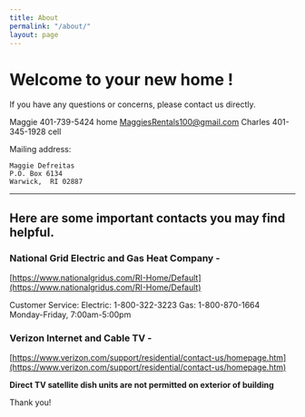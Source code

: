 ```yaml
---
title: About
permalink: "/about/"
layout: page
---
```


# Welcome to your new home !

If you have any questions or concerns, please contact us directly.

Maggie    401-739-5424 home   MaggiesRentals100@gmail.com
Charles   401-345-1928 cell 
 

Mailing address:						
```
Maggie Defreitas
P.O. Box 6134
Warwick,  RI 02887 
```
---

## Here are some important contacts you may find helpful.


### National Grid Electric and Gas Heat Company -
[https://www.nationalgridus.com/RI-Home/Default](https://www.nationalgridus.com/RI-Home/Default) 

Customer Service:
Electric: 1-800-322-3223
Gas: 1-800-870-1664
Monday-Friday, 7:00am-5:00pm


### Verizon Internet and Cable TV -

[https://www.verizon.com/support/residential/contact-us/homepage.htm](https://www.verizon.com/support/residential/contact-us/homepage.htm) 

**Direct TV satellite dish units are not permitted on exterior of building**

Thank you!